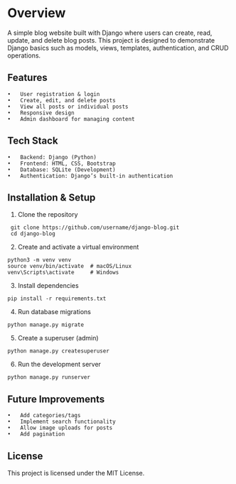# Overview

A simple blog website built with Django where users can create, read, update, and delete blog posts.
This project is designed to demonstrate Django basics such as models, views, templates, authentication, and CRUD operations.

## Features
	•	User registration & login
	•	Create, edit, and delete posts
	•	View all posts or individual posts
	•	Responsive design
	•	Admin dashboard for managing content

## Tech Stack
	•	Backend: Django (Python)
	•	Frontend: HTML, CSS, Bootstrap
	•	Database: SQLite (Development)
	•	Authentication: Django’s built-in authentication

## Installation & Setup
1.	Clone the repository
   ```
    git clone https://github.com/username/django-blog.git
    cd django-blog
  ```
2.	Create and activate a virtual environment
   ```
python3 -m venv venv
source venv/bin/activate  # macOS/Linux
venv\Scripts\activate     # Windows
  ```
3.	Install dependencies
   ```
pip install -r requirements.txt
  ```
4.	Run database migrations
   ```
python manage.py migrate
  ```
5.	Create a superuser (admin)
   ```
python manage.py createsuperuser
  ```
6.	Run the development server
   ```
python manage.py runserver
  ```
## Future Improvements
	•	Add categories/tags
	•	Implement search functionality
	•	Allow image uploads for posts
	•	Add pagination

## License

This project is licensed under the MIT License.
